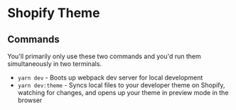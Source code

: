 # Shopify Theme

## Commands

You'll primarily only use these two commands and you'd run them simultaneously in two terminals.

- `yarn dev` - Boots up webpack dev server for local development
- `yarn dev:theme` - Syncs local files to your developer theme on Shopify, watching for changes, and opens up your theme in preview mode in the browser
